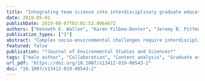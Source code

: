 ```yaml
---
title: "Integrating team science into interdisciplinary graduate education: an exploration of the SESYNC Graduate Pursuit"
date: 2019-05-01
publishDate: 2019-08-07T03:02:52.806467Z
authors: ["Kenneth E. Wallen", "Karen Filbee-Dexter", "Jeremy B. Pittman", "Stephen M. Posner", "Steven M. Alexander", "Chelsie L. Romulo", "Drew E. Bennett", "Elizabeth C. Clark", "Stella J.M. Cousins", "Bradford A. Dubik", "Margaret Garcia", "Heather A. Haig", "Elizabeth A. Koebele", "Jiangxiao Qiu", "Ryan C. Richards", "Celia C. Symons", "Samuel C. Zipper"]
publication_types: ["2"]
abstract: "Complex socio-environmental challenges require interdisciplinary, team-based research capacity. Graduate students are fundamental to building such capacity, yet formal opportunities for graduate students to develop these capacities and skills are uncommon. This paper presents an assessment of the Graduate Pursuit (GP) program, a formal interdisciplinary team science graduate research and training program administered by the National Socio-Environmental Synthesis Center (SESYNC). Quantitative and qualitative assessment of the program’s first cohort revealed that participants became significantly more comfortable with interdisciplinary research and team science approaches, increased their capacity to work across disciplines, and were enabled to produce tangible research outcomes. Qualitative analysis of four themes—(1) discipline, specialization, and shared purpose, (2) interpersonal skills and personality, (3) communication and teamwork, and (4) perceived costs and benefits—encompass participants’ positive and negative experiences and support findings from past assessments. The findings also identify challenges and benefits related to individual personality traits and team personality orientation, the importance of perceiving a sense of autonomy and independence, and the benefit of graduate training programs independent of the university and graduate program environment."
featured: false
publication: "*Journal of Environmental Studies and Sciences*"
tags: ["male author", "Collaboration", "Content analysis", "Graduate education", "Personality traits", "Program evaluation", "Qualitative research"]
url_pdf: "https://doi.org/10.1007/s13412-019-00543-2"
doi: "10.1007/s13412-019-00543-2"
---
```


